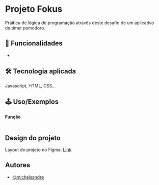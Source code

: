 # Projeto Fokus

Práitica de lógica de programação através deste desafio de um aplicativo de timer pomodoro.

## 🚀 Funcionalidades

-

## 🛠 Tecnologia aplicada

Javascript, HTML, CSS...

## 🕹 Uso/Exemplos

#### Função

```javascript

```

## Design do projeto

Layout do projeto no Figma: [Link](https://www.figma.com/file/dEaMv34Wd5G7TBMPo8fPlK/Projeto-Fokus?type=design&node-id=35-181&mode=design)

## Autores

- [@michelsandre](https://www.github.com/michelsandre)
